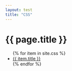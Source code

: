 ```yaml
---
layout: test
title: "CSS"
---
```


<h1>{{ page.title }}</h1>
<ul>
{% for item in site.css %}
    <li><a href="{{ item.url }}">{{ item.title }}</a></li>
{% endfor %}
</ul>
